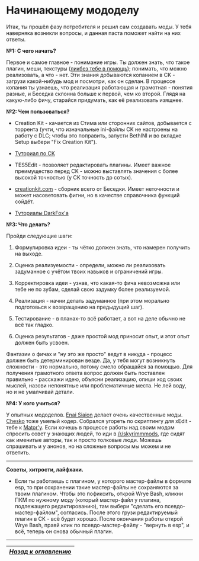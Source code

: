 # Начинающему мододелу

Итак, ты прошёл фазу потребителя и решил сам создавать моды. У тебя наверняка возникли вопросы, и данная паста поможет найти на них ответы.

**№1: С чего начать?**

Первое и самое главное - понимание игры. Ты должен знать, что такое плагин, меши, текстуры ([ликбез тебе в помощь](01_Небольшой_ликбез.md)); понимать, что можно реализовать, а что - нет. Эти знания добываются копанием в CK - загрузи какой-нибудь мод и посмотри, как он сделан. В процессе копания ты узнаешь, что реализация работающая и грамотная - понятия разные, и Беседка склонна больше к первой, чем ко второй. Глядя на какую-либо фичу, старайся придумать, как её реализовать изящнее.

**№2: Чем пользоваться?**

+ Creation Kit - качается из Стима или сторонних сайтов, добывается с торрента (учти, что изначальные ini-файлы CK не настроены на работу с DLC; чтобы это поправить, запусти BethINI и во вкладке Setup выбери "Fix Creation Kit").

+ [Туториал по CK](https://www.youtube.com/playlist?list=PLAF214CD951A11FF7)

+ TES5Edit - позволяет редактировать плагины. Имеет важное преимущество перед CK - можно выставлять значения с более высокой точностью (у CK точность до сотых).

+ [creationkit.com](http://www.creationkit.com/index.php?title=Main_Page) - сборник всего от Беседки. Имеет неточности и может насоветовать фигни, но в качестве справочника функций сойдёт.

+ [Туториалы DarkFox'а](https://www.darkfox127.co.uk)

**№3: Что делать?**

Пройди следующие шаги:

1. Формулировка идеи - ты чётко должен знать, что намерен получить на выходе.

2. Оценка реализуемости - определи, можно ли реализовать задуманное с учётом твоих навыков и ограничений игры.

3. Корректировка идеи - узнав, что какая-то фича невозможна или тебе не по зубам, сделай свою задумку более реализуемой.

4. Реализация - начни делать задуманное (при этом морально подготовься к возвращению на предыдущий шаг).

5. Тестирование - в планах-то всё работает, а вот на деле обычно не всё так гладко.

6. Оценка результатов - даже простой мод приносит опыт, и этот опыт должен быть усвоен.

Фантазии о фичах и "ну это же просто" ведут в никуда - процесс должен быть детерминирован везде. Да, у тебя могут возникнуть сложности - это нормально, потому смело обращайся за помощью. Для получения грамотного ответа вопрос должен быть поставлен правильно - расскажи идею, объясни реализацию, опиши ход своих мыслей, назови непонятные или проблематичные места. Не лей воду, но и не умалчивай детали.

**№4: У кого учиться?**

У опытных мододелов. [Enai Siaion](http://www.nexusmods.com/skyrim/users/3959191/?tb=mods&pUp=1) делает очень качественные моды. [Chesko](http://www.nexusmods.com/skyrim/users/187943/?tb=mods&pUp=1) тоже умелый кодер. Собрался угореть по скриптингу для xEdit - тебе к [Mator'у](http://www.nexusmods.com/skyrim/users/3900618/?tb=mods&pUp=1). Если хочешь в процессе работы над своим модом спросить совет у знающих людей, то иди в [/r/skyrimmmods](https://www.reddit.com/r/skyrimmods/), где сидят как именитые авторы, так и просто толковые люди. Можешь спрашивать и у анонов, но на сложные вопросы мы можем и не ответить.

------

**Советы, хитрости, лайфхаки.**

+ Если ты работаешь с плагином, у которого мастер-файлы в формате esp, то при сохранении такие мастер-файлы не сохраняются за твоим плагином. Чтобы это пофиксить, открой Wrye Bash, кликни ПКМ по нужному моду (который мастер-файл у плагина, подлежащего редактированию), там выбери "сделать его псевдо-мастер-файлом", согласись. После этого грузи редактируемый плагин в CK - всё будет хорошо. После окончания работы открой Wrye Bash, правй клик по псевдо-мастер-файлу - "вернуть в esp", и всё, теперь он снова обычный плагин.

------

|[*Назад к оглавлению*](../01_Оглавление.md)|
|:---:|
